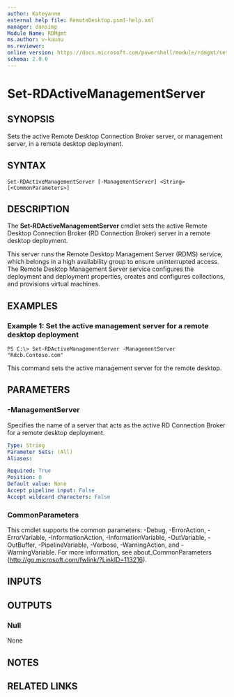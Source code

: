 ```yaml
---
author: Kateyanne
external help file: RemoteDesktop.psm1-help.xml
manager: dansimp
Module Name: RDMgmt
ms.author: v-kaunu
ms.reviewer:
online version: https://docs.microsoft.com/powershell/module/rdmgmt/set-rdactivemanagementserver?view=windowsserver2012-ps&wt.mc_id=ps-gethelp
schema: 2.0.0
---
```


# Set-RDActiveManagementServer

## SYNOPSIS
Sets the active Remote Desktop Connection Broker  server, or management server, in a remote desktop deployment.

## SYNTAX

```
Set-RDActiveManagementServer [-ManagementServer] <String> [<CommonParameters>]
```

## DESCRIPTION
The **Set-RDActiveManagementServer** cmdlet sets the active Remote Desktop Connection Broker (RD Connection Broker) server in a remote desktop deployment.

This server runs the Remote Desktop Management Server (RDMS) service, which belongs in a high availability group to ensure uninterrupted access.
The Remote Desktop Management Server service configures the deployment and deployment properties, creates and configures collections, and provisions virtual machines.

## EXAMPLES

### Example 1: Set the active management server for a remote desktop deployment
```
PS C:\> Set-RDActiveManagementServer -ManagementServer "Rdcb.Contoso.com"
```

This command sets the active management server for the remote desktop.

## PARAMETERS

### -ManagementServer
Specifies the name of a server that acts as the active RD Connection Broker for a remote desktop deployment.

```yaml
Type: String
Parameter Sets: (All)
Aliases:

Required: True
Position: 0
Default value: None
Accept pipeline input: False
Accept wildcard characters: False
```

### CommonParameters
This cmdlet supports the common parameters: -Debug, -ErrorAction, -ErrorVariable, -InformationAction, -InformationVariable, -OutVariable, -OutBuffer, -PipelineVariable, -Verbose, -WarningAction, and -WarningVariable. For more information, see about_CommonParameters (http://go.microsoft.com/fwlink/?LinkID=113216).

## INPUTS

## OUTPUTS

### Null
None

## NOTES

## RELATED LINKS

